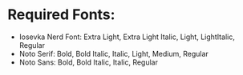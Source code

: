 # Required Fonts:
- Iosevka Nerd Font: Extra Light, Extra Light Italic, Light, LightItalic, Regular
- Noto Serif: Bold, Bold Italic, Italic, Light, Medium, Regular
- Noto Sans: Bold, Bold Italic, Italic, Regular